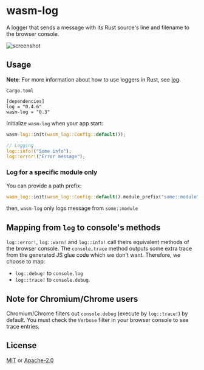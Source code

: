 # wasm-log

A logger that sends a message with its Rust source's line and filename to the browser console. 

![screenshot](Screenshot.png)

## Usage

**Note**: For more information about how to use loggers in Rust, see [log](https://crates.io/crates/log).

`Cargo.toml`
```
[dependencies]
log = "0.4.6"
wasm-log = "0.3"
```

Initialize `wasm-log` when your app start:
```rust
wasm-log::init(wasm_log::Config::default());

// Logging
log::info!("Some info");
log::error!("Error message");
```

### Log for a specific module only

You can provide a path prefix:
```rust
wasm_log::init(wasm_log::Config::default().module_prefix("some::module"));
```

then, `wasm-log` only logs message from `some::module`

## Mapping from `log` to console's methods
`log::error!`, `log::warn!` and `log::info!` call theirs equivalent methods of the browser console. The `console.trace` method outputs some extra trace from the generated JS glue code which we don't want. Therefore, we choose to map:
* `log::debug!` to `console.log`
* `log::trace!` to `console.debug`.

## Note for Chromium/Chrome users

Chromium/Chrome filters out `console.debug` (execute by `log::trace!`) by default. You must check the `Verbose` filter in your browser console to see trace entries.

## License
[MIT](http://opensource.org/licenses/MIT)
or
[Apache-2.0](http://www.apache.org/licenses/LICENSE-2.0)
